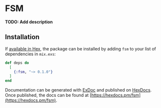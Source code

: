 # FSM

**TODO: Add description**

## Installation

If [available in Hex](https://hex.pm/docs/publish), the package can be installed
by adding `fsm` to your list of dependencies in `mix.exs`:

```elixir
def deps do
  [
    {:fsm, "~> 0.1.0"}
  ]
end
```

Documentation can be generated with [ExDoc](https://github.com/elixir-lang/ex_doc)
and published on [HexDocs](https://hexdocs.pm). Once published, the docs can
be found at [https://hexdocs.pm/fsm](https://hexdocs.pm/fsm).

